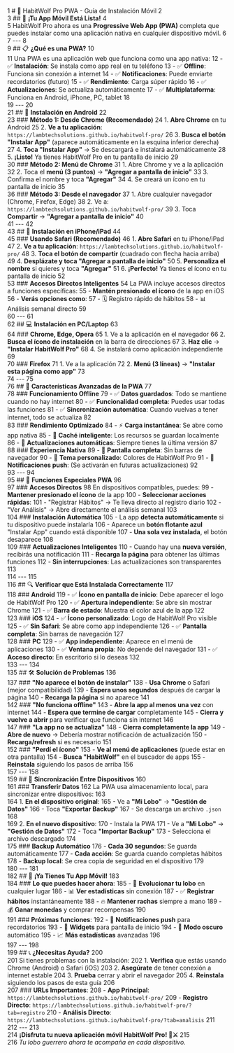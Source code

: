 1	# 📱 HabitWolf Pro PWA - Guía de Instalación Móvil
     2	
     3	## 🚀 **¡Tu App Móvil Está Lista!**
     4	
     5	HabitWolf Pro ahora es una **Progressive Web App (PWA)** completa que puedes instalar como una aplicación nativa en cualquier dispositivo móvil.
     6	
     7	---
     8	
     9	## 📋 **¿Qué es una PWA?**
    10	
    11	Una PWA es una aplicación web que funciona como una app nativa:
    12	- ✅ **Instalación**: Se instala como app real en tu teléfono
    13	- ✅ **Offline**: Funciona sin conexión a internet
    14	- ✅ **Notificaciones**: Puede enviarte recordatorios (futuro)
    15	- ✅ **Rendimiento**: Carga súper rápido
    16	- ✅ **Actualizaciones**: Se actualiza automáticamente
    17	- ✅ **Multiplataforma**: Funciona en Android, iPhone, PC, tablet
    18	
    19	---
    20	
    21	## 📱 **Instalación en Android**
    22	
    23	### **Método 1: Desde Chrome (Recomendado)**
    24	1. **Abre Chrome** en tu Android
    25	2. **Ve a tu aplicación**: `https://lambtechsolutions.github.io/habitwolf-pro/`
    26	3. **Busca el botón "Instalar App"** (aparece automáticamente en la esquina inferior derecha)
    27	4. **Toca "Instalar App"** → Se descargará e instalará automáticamente
    28	5. **¡Listo!** Ya tienes HabitWolf Pro en tu pantalla de inicio
    29	
    30	### **Método 2: Menú de Chrome**
    31	1. Abre Chrome y ve a la aplicación
    32	2. Toca el **menú (3 puntos)** → **"Agregar a pantalla de inicio"**
    33	3. Confirma el nombre y toca **"Agregar"**
    34	4. Se creará un ícono en tu pantalla de inicio
    35	
    36	### **Método 3: Desde el navegador**
    37	1. Abre cualquier navegador (Chrome, Firefox, Edge)
    38	2. Ve a: `https://lambtechsolutions.github.io/habitwolf-pro/`
    39	3. Toca **Compartir** → **"Agregar a pantalla de inicio"**
    40	
    41	---
    42	
    43	## 🍎 **Instalación en iPhone/iPad**
    44	
    45	### **Usando Safari (Recomendado)**
    46	1. **Abre Safari** en tu iPhone/iPad
    47	2. **Ve a tu aplicación**: `https://lambtechsolutions.github.io/habitwolf-pro/`
    48	3. **Toca el botón de compartir** (cuadrado con flecha hacia arriba)
    49	4. **Desplázate y toca "Agregar a pantalla de inicio"**
    50	5. **Personaliza el nombre** si quieres y toca **"Agregar"**
    51	6. **¡Perfecto!** Ya tienes el ícono en tu pantalla de inicio
    52	
    53	### **Accesos Directos Inteligentes**
    54	La PWA incluye accesos directos a funciones específicas:
    55	- **Mantén presionado el ícono** de la app en iOS
    56	- **Verás opciones como**:
    57	  - 🗓️ Registro rápido de hábitos
    58	  - 📊 Análisis semanal directo
    59	
    60	---
    61	
    62	## 💻 **Instalación en PC/Laptop**
    63	
    64	### **Chrome, Edge, Opera**
    65	1. Ve a la aplicación en el navegador
    66	2. **Busca el ícono de instalación** en la barra de direcciones
    67	3. **Haz clic** → **"Instalar HabitWolf Pro"**
    68	4. Se instalará como aplicación independiente
    69	
    70	### **Firefox**
    71	1. Ve a la aplicación
    72	2. **Menú (3 líneas)** → **"Instalar esta página como app"**
    73	
    74	---
    75	
    76	## 🔧 **Características Avanzadas de la PWA**
    77	
    78	### **Funcionamiento Offline**
    79	- ✅ **Datos guardados**: Todo se mantiene cuando no hay internet
    80	- ✅ **Funcionalidad completa**: Puedes usar todas las funciones
    81	- ✅ **Sincronización automática**: Cuando vuelvas a tener internet, todo se actualiza
    82	
    83	### **Rendimiento Optimizado**
    84	- ⚡ **Carga instantánea**: Se abre como app nativa
    85	- 💾 **Caché inteligente**: Los recursos se guardan localmente
    86	- 🔄 **Actualizaciones automáticas**: Siempre tienes la última versión
    87	
    88	### **Experiencia Nativa**
    89	- 📱 **Pantalla completa**: Sin barras de navegador
    90	- 🎨 **Tema personalizado**: Colores de HabitWolf Pro
    91	- 🔔 **Notificaciones push**: (Se activarán en futuras actualizaciones)
    92	
    93	---
    94	
    95	## 🎯 **Funciones Especiales PWA**
    96	
    97	### **Accesos Directos**
    98	En dispositivos compatibles, puedes:
    99	- **Mantener presionado el ícono** de la app
   100	- **Seleccionar acciones rápidas**:
   101	  - "Registrar Hábitos" → Te lleva directo al registro diario
   102	  - "Ver Análisis" → Abre directamente el análisis semanal
   103	
   104	### **Instalación Automática**
   105	- La app **detecta automáticamente** si tu dispositivo puede instalarla
   106	- Aparece un **botón flotante azul** "Instalar App" cuando está disponible
   107	- **Una sola vez instalada**, el botón desaparece
   108	
   109	### **Actualizaciones Inteligentes**
   110	- Cuando hay una **nueva versión**, recibirás una notificación
   111	- **Recarga la página** para obtener las últimas funciones
   112	- **Sin interrupciones**: Las actualizaciones son transparentes
   113	
   114	---
   115	
   116	## 🔍 **Verificar que Está Instalada Correctamente**
   117	
   118	### **Android**
   119	- ✅ **Ícono en pantalla de inicio**: Debe aparecer el logo de HabitWolf Pro
   120	- ✅ **Apertura independiente**: Se abre sin mostrar Chrome
   121	- ✅ **Barra de estado**: Muestra el color azul de la app
   122	
   123	### **iOS**
   124	- ✅ **Ícono personalizado**: Logo de HabitWolf Pro visible
   125	- ✅ **Sin Safari**: Se abre como app independiente
   126	- ✅ **Pantalla completa**: Sin barras de navegación
   127	
   128	### **PC**
   129	- ✅ **App independiente**: Aparece en el menú de aplicaciones
   130	- ✅ **Ventana propia**: No depende del navegador
   131	- ✅ **Acceso directo**: En escritorio si lo deseas
   132	
   133	---
   134	
   135	## 🛠️ **Solución de Problemas**
   136	
   137	### **"No aparece el botón de instalar"**
   138	- **Usa Chrome** o Safari (mejor compatibilidad)
   139	- **Espera unos segundos** después de cargar la página
   140	- **Recarga la página** si no aparece
   141	
   142	### **"No funciona offline"**
   143	- **Abre la app al menos una vez** con internet
   144	- **Espera que termine de cargar** completamente
   145	- **Cierra y vuelve a abrir** para verificar que funciona sin internet
   146	
   147	### **"La app no se actualiza"**
   148	- **Cierra completamente la app**
   149	- **Abre de nuevo** → Debería mostrar notificación de actualización
   150	- **Recarga/refresh** si es necesario
   151	
   152	### **"Perdí el ícono"**
   153	- **Ve al menú de aplicaciones** (puede estar en otra pantalla)
   154	- **Busca "HabitWolf"** en el buscador de apps
   155	- **Reinstala** siguiendo los pasos de arriba
   156	
   157	---
   158	
   159	## 🔄 **Sincronización Entre Dispositivos**
   160	
   161	### **Transferir Datos**
   162	La PWA usa almacenamiento local, para sincronizar entre dispositivos:
   163	
   164	1. **En el dispositivo original**:
   165	   - Ve a **"Mi Lobo"** → **"Gestión de Datos"**
   166	   - Toca **"Exportar Backup"**
   167	   - Se descarga un archivo `.json`
   168	
   169	2. **En el nuevo dispositivo**:
   170	   - Instala la PWA
   171	   - Ve a **"Mi Lobo"** → **"Gestión de Datos"**
   172	   - Toca **"Importar Backup"**
   173	   - Selecciona el archivo descargado
   174	
   175	### **Backup Automático**
   176	- **Cada 30 segundos**: Se guarda automáticamente
   177	- **Cada acción**: Se guarda cuando completas hábitos
   178	- **Backup local**: Se crea copia de seguridad en el dispositivo
   179	
   180	---
   181	
   182	## 🎉 **¡Ya Tienes Tu App Móvil!**
   183	
   184	### **Lo que puedes hacer ahora**:
   185	- 🐺 **Evolucionar tu lobo** en cualquier lugar
   186	- 📊 **Ver estadísticas** sin conexión
   187	- ✅ **Registrar hábitos** instantáneamente
   188	- 🔥 **Mantener rachas** siempre a mano
   189	- 💰 **Ganar monedas** y comprar recompensas
   190	
   191	### **Próximas funciones**:
   192	- 🔔 **Notificaciones push** para recordatorios
   193	- 📱 **Widgets** para pantalla de inicio
   194	- 🌙 **Modo oscuro** automático
   195	- 📈 **Más estadísticas** avanzadas
   196	
   197	---
   198	
   199	## 📞 **¿Necesitas Ayuda?**
   200	
   201	Si tienes problemas con la instalación:
   202	1. **Verifica** que estás usando Chrome (Android) o Safari (iOS)
   203	2. **Asegúrate** de tener conexión a internet estable
   204	3. **Prueba** cerrar y abrir el navegador
   205	4. **Reinstala** siguiendo los pasos de esta guía
   206	
   207	### **URLs Importantes**:
   208	- **App Principal**: `https://lambtechsolutions.github.io/habitwolf-pro/`
   209	- **Registro Directo**: `https://lambtechsolutions.github.io/habitwolf-pro/?tab=registro`
   210	- **Análisis Directo**: `https://lambtechsolutions.github.io/habitwolf-pro/?tab=analisis`
   211	
   212	---
   213	
   214	**¡Disfruta tu nueva aplicación móvil HabitWolf Pro! 🐺⚔️**
   215	
   216	*Tu lobo guerrero ahora te acompaña en cada dispositivo.*